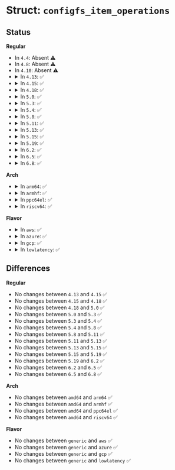 # Struct: <code>configfs_item_operations</code>

## Status
<b>Regular</b>
<ul>
<li>
In <code>4.4</code>: Absent ⚠️
</li>
<li>
In <code>4.8</code>: Absent ⚠️
</li>
<li>
In <code>4.10</code>: Absent ⚠️
</li>
<li>
<details>
<summary>In <code>4.13</code>: ✅</summary>

```c
struct configfs_item_operations {
    void (*release)(struct config_item *);
    int (*allow_link)(struct config_item *, struct config_item *);
    void (*drop_link)(struct config_item *, struct config_item *);
};
```
</details>
</li>
<li>
<details>
<summary>In <code>4.15</code>: ✅</summary>

```c
struct configfs_item_operations {
    void (*release)(struct config_item *);
    int (*allow_link)(struct config_item *, struct config_item *);
    void (*drop_link)(struct config_item *, struct config_item *);
};
```
</details>
</li>
<li>
<details>
<summary>In <code>4.18</code>: ✅</summary>

```c
struct configfs_item_operations {
    void (*release)(struct config_item *);
    int (*allow_link)(struct config_item *, struct config_item *);
    void (*drop_link)(struct config_item *, struct config_item *);
};
```
</details>
</li>
<li>
<details>
<summary>In <code>5.0</code>: ✅</summary>

```c
struct configfs_item_operations {
    void (*release)(struct config_item *);
    int (*allow_link)(struct config_item *, struct config_item *);
    void (*drop_link)(struct config_item *, struct config_item *);
};
```
</details>
</li>
<li>
<details>
<summary>In <code>5.3</code>: ✅</summary>

```c
struct configfs_item_operations {
    void (*release)(struct config_item *);
    int (*allow_link)(struct config_item *, struct config_item *);
    void (*drop_link)(struct config_item *, struct config_item *);
};
```
</details>
</li>
<li>
<details>
<summary>In <code>5.4</code>: ✅</summary>

```c
struct configfs_item_operations {
    void (*release)(struct config_item *);
    int (*allow_link)(struct config_item *, struct config_item *);
    void (*drop_link)(struct config_item *, struct config_item *);
};
```
</details>
</li>
<li>
<details>
<summary>In <code>5.8</code>: ✅</summary>

```c
struct configfs_item_operations {
    void (*release)(struct config_item *);
    int (*allow_link)(struct config_item *, struct config_item *);
    void (*drop_link)(struct config_item *, struct config_item *);
};
```
</details>
</li>
<li>
<details>
<summary>In <code>5.11</code>: ✅</summary>

```c
struct configfs_item_operations {
    void (*release)(struct config_item *);
    int (*allow_link)(struct config_item *, struct config_item *);
    void (*drop_link)(struct config_item *, struct config_item *);
};
```
</details>
</li>
<li>
<details>
<summary>In <code>5.13</code>: ✅</summary>

```c
struct configfs_item_operations {
    void (*release)(struct config_item *);
    int (*allow_link)(struct config_item *, struct config_item *);
    void (*drop_link)(struct config_item *, struct config_item *);
};
```
</details>
</li>
<li>
<details>
<summary>In <code>5.15</code>: ✅</summary>

```c
struct configfs_item_operations {
    void (*release)(struct config_item *);
    int (*allow_link)(struct config_item *, struct config_item *);
    void (*drop_link)(struct config_item *, struct config_item *);
};
```
</details>
</li>
<li>
<details>
<summary>In <code>5.19</code>: ✅</summary>

```c
struct configfs_item_operations {
    void (*release)(struct config_item *);
    int (*allow_link)(struct config_item *, struct config_item *);
    void (*drop_link)(struct config_item *, struct config_item *);
};
```
</details>
</li>
<li>
<details>
<summary>In <code>6.2</code>: ✅</summary>

```c
struct configfs_item_operations {
    void (*release)(struct config_item *);
    int (*allow_link)(struct config_item *, struct config_item *);
    void (*drop_link)(struct config_item *, struct config_item *);
};
```
</details>
</li>
<li>
<details>
<summary>In <code>6.5</code>: ✅</summary>

```c
struct configfs_item_operations {
    void (*release)(struct config_item *);
    int (*allow_link)(struct config_item *, struct config_item *);
    void (*drop_link)(struct config_item *, struct config_item *);
};
```
</details>
</li>
<li>
<details>
<summary>In <code>6.8</code>: ✅</summary>

```c
struct configfs_item_operations {
    void (*release)(struct config_item *);
    int (*allow_link)(struct config_item *, struct config_item *);
    void (*drop_link)(struct config_item *, struct config_item *);
};
```
</details>
</li>
</ul>
<b>Arch</b>
<ul>
<li>
<details>
<summary>In <code>arm64</code>: ✅</summary>

```c
struct configfs_item_operations {
    void (*release)(struct config_item *);
    int (*allow_link)(struct config_item *, struct config_item *);
    void (*drop_link)(struct config_item *, struct config_item *);
};
```
</details>
</li>
<li>
<details>
<summary>In <code>armhf</code>: ✅</summary>

```c
struct configfs_item_operations {
    void (*release)(struct config_item *);
    int (*allow_link)(struct config_item *, struct config_item *);
    void (*drop_link)(struct config_item *, struct config_item *);
};
```
</details>
</li>
<li>
<details>
<summary>In <code>ppc64el</code>: ✅</summary>

```c
struct configfs_item_operations {
    void (*release)(struct config_item *);
    int (*allow_link)(struct config_item *, struct config_item *);
    void (*drop_link)(struct config_item *, struct config_item *);
};
```
</details>
</li>
<li>
<details>
<summary>In <code>riscv64</code>: ✅</summary>

```c
struct configfs_item_operations {
    void (*release)(struct config_item *);
    int (*allow_link)(struct config_item *, struct config_item *);
    void (*drop_link)(struct config_item *, struct config_item *);
};
```
</details>
</li>
</ul>
<b>Flavor</b>
<ul>
<li>
<details>
<summary>In <code>aws</code>: ✅</summary>

```c
struct configfs_item_operations {
    void (*release)(struct config_item *);
    int (*allow_link)(struct config_item *, struct config_item *);
    void (*drop_link)(struct config_item *, struct config_item *);
};
```
</details>
</li>
<li>
<details>
<summary>In <code>azure</code>: ✅</summary>

```c
struct configfs_item_operations {
    void (*release)(struct config_item *);
    int (*allow_link)(struct config_item *, struct config_item *);
    void (*drop_link)(struct config_item *, struct config_item *);
};
```
</details>
</li>
<li>
<details>
<summary>In <code>gcp</code>: ✅</summary>

```c
struct configfs_item_operations {
    void (*release)(struct config_item *);
    int (*allow_link)(struct config_item *, struct config_item *);
    void (*drop_link)(struct config_item *, struct config_item *);
};
```
</details>
</li>
<li>
<details>
<summary>In <code>lowlatency</code>: ✅</summary>

```c
struct configfs_item_operations {
    void (*release)(struct config_item *);
    int (*allow_link)(struct config_item *, struct config_item *);
    void (*drop_link)(struct config_item *, struct config_item *);
};
```
</details>
</li>
</ul>

## Differences
<b>Regular</b>
<ul>
<li>
No changes between <code>4.13</code> and <code>4.15</code> ✅
</li>
<li>
No changes between <code>4.15</code> and <code>4.18</code> ✅
</li>
<li>
No changes between <code>4.18</code> and <code>5.0</code> ✅
</li>
<li>
No changes between <code>5.0</code> and <code>5.3</code> ✅
</li>
<li>
No changes between <code>5.3</code> and <code>5.4</code> ✅
</li>
<li>
No changes between <code>5.4</code> and <code>5.8</code> ✅
</li>
<li>
No changes between <code>5.8</code> and <code>5.11</code> ✅
</li>
<li>
No changes between <code>5.11</code> and <code>5.13</code> ✅
</li>
<li>
No changes between <code>5.13</code> and <code>5.15</code> ✅
</li>
<li>
No changes between <code>5.15</code> and <code>5.19</code> ✅
</li>
<li>
No changes between <code>5.19</code> and <code>6.2</code> ✅
</li>
<li>
No changes between <code>6.2</code> and <code>6.5</code> ✅
</li>
<li>
No changes between <code>6.5</code> and <code>6.8</code> ✅
</li>
</ul>
<b>Arch</b>
<ul>
<li>
No changes between <code>amd64</code> and <code>arm64</code> ✅
</li>
<li>
No changes between <code>amd64</code> and <code>armhf</code> ✅
</li>
<li>
No changes between <code>amd64</code> and <code>ppc64el</code> ✅
</li>
<li>
No changes between <code>amd64</code> and <code>riscv64</code> ✅
</li>
</ul>
<b>Flavor</b>
<ul>
<li>
No changes between <code>generic</code> and <code>aws</code> ✅
</li>
<li>
No changes between <code>generic</code> and <code>azure</code> ✅
</li>
<li>
No changes between <code>generic</code> and <code>gcp</code> ✅
</li>
<li>
No changes between <code>generic</code> and <code>lowlatency</code> ✅
</li>
</ul>
